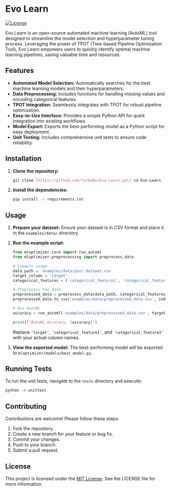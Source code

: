 # Evo Learn

[![License](https://img.shields.io/badge/License-MIT-blue.svg)](LICENSE)

Evo Learn is an open-source automated machine learning (AutoML) tool designed to streamline the model selection and hyperparameter tuning process. Leveraging the power of TPOT (Tree-based Pipeline Optimization Tool), Evo Learn empowers users to quickly identify optimal machine learning pipelines, saving valuable time and resources.

## Features

* **Automated Model Selection:** Automatically searches for the best machine learning models and their hyperparameters.
* **Data Preprocessing:** Includes functions for handling missing values and encoding categorical features.
* **TPOT Integration:** Seamlessly integrates with TPOT for robust pipeline optimization.
* **Easy-to-Use Interface:** Provides a simple Python API for quick integration into existing workflows.
* **Model Export:** Exports the best-performing model as a Python script for easy deployment.
* **Unit Testing:** Includes comprehensive unit tests to ensure code reliability.

## Installation

1.  **Clone the repository:**

    ```bash
    git clone [https://github.com/TurboRx/Evo-Learn.git] cd Evo-Learn
    ```

2.  **Install the dependencies:**

    ```bash
    pip install -r requirements.txt
    ```

## Usage

1.  **Prepare your dataset:** Ensure your dataset is in CSV format and place it in the `examples/data/` directory.

2.  **Run the example script:**

    ```python
    from mloptimizer.core import run_automl
    from mloptimizer.preprocessing import preprocess_data

    # Example usage
    data_path = 'examples/data/your_dataset.csv'
    target_column = 'target'
    categorical_features = ['categorical_feature1', 'categorical_feature2'] #Replace with your actual features

    # Preprocess the data
    preprocessed_data = preprocess_data(data_path, categorical_features)
    preprocessed_data.to_csv('examples/data/preprocessed_data.csv', index=False)

    # Run AutoML
    accuracy = run_automl('examples/data/preprocessed_data.csv', target_column, generations=5, population_size=20)

    print(f"AutoML Accuracy: {accuracy}")
    ```

    Replace `'target'`, `'categorical_feature1'`, and `'categorical_feature2'` with your actual column names.

3.  **View the exported model:** The best-performing model will be exported to `mloptimizer/models/best_model.py`.

## Running Tests

To run the unit tests, navigate to the `tests` directory and execute:

```bash
python -m unittest
```

## Contributing

Contributions are welcome! Please follow these steps:

1.  Fork the repository.
2.  Create a new branch for your feature or bug fix.
3.  Commit your changes.
4.  Push to your branch.
5.  Submit a pull request.

## License

This project is licensed under the [MIT License](LICENSE). See the LICENSE file for more information.
